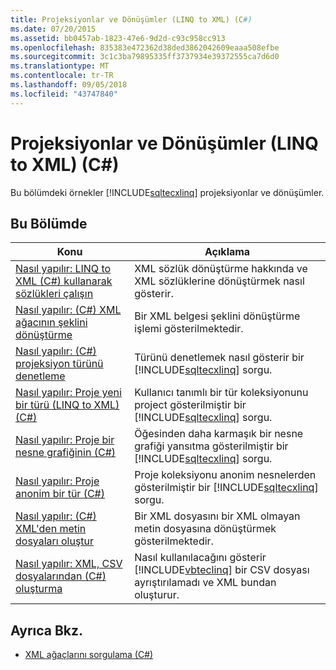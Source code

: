 ```yaml
---
title: Projeksiyonlar ve Dönüşümler (LINQ to XML) (C#)
ms.date: 07/20/2015
ms.assetid: bb0457ab-1823-47e6-9d2d-c93c958cc913
ms.openlocfilehash: 835383e472362d38ded3862042609eaaa508efbe
ms.sourcegitcommit: 3c1c3ba79895335ff3737934e39372555ca7d6d0
ms.translationtype: MT
ms.contentlocale: tr-TR
ms.lasthandoff: 09/05/2018
ms.locfileid: "43747840"
---
```

# <a name="projections-and-transformations-linq-to-xml-c"></a>Projeksiyonlar ve Dönüşümler (LINQ to XML) (C#)
Bu bölümdeki örnekler [!INCLUDE[sqltecxlinq](~/includes/sqltecxlinq-md.md)] projeksiyonlar ve dönüşümler.  
  
## <a name="in-this-section"></a>Bu Bölümde  
  
|Konu|Açıklama|  
|-----------|-----------------|  
|[Nasıl yapılır: LINQ to XML (C#) kullanarak sözlükleri çalışın](../../../../csharp/programming-guide/concepts/linq/how-to-work-with-dictionaries-using-linq-to-xml.md)|XML sözlük dönüştürme hakkında ve XML sözlüklerine dönüştürmek nasıl gösterir.|  
|[Nasıl yapılır: (C#) XML ağacının şeklini dönüştürme](../../../../csharp/programming-guide/concepts/linq/how-to-transform-the-shape-of-an-xml-tree.md)|Bir XML belgesi şeklini dönüştürme işlemi gösterilmektedir.|  
|[Nasıl yapılır: (C#) projeksiyon türünü denetleme](../../../../csharp/programming-guide/concepts/linq/how-to-control-the-type-of-a-projection.md)|Türünü denetlemek nasıl gösterir bir [!INCLUDE[sqltecxlinq](~/includes/sqltecxlinq-md.md)] sorgu.|  
|[Nasıl yapılır: Proje yeni bir türü (LINQ to XML) (C#)](../../../../csharp/programming-guide/concepts/linq/how-to-project-a-new-type-linq-to-xml.md)|Kullanıcı tanımlı bir tür koleksiyonunu project gösterilmiştir bir [!INCLUDE[sqltecxlinq](~/includes/sqltecxlinq-md.md)] sorgu.|  
|[Nasıl yapılır: Proje bir nesne grafiğinin (C#)](../../../../csharp/programming-guide/concepts/linq/how-to-project-an-object-graph.md)|Öğesinden daha karmaşık bir nesne grafiği yansıtma gösterilmiştir bir [!INCLUDE[sqltecxlinq](~/includes/sqltecxlinq-md.md)] sorgu.|  
|[Nasıl yapılır: Proje anonim bir tür (C#)](../../../../csharp/programming-guide/concepts/linq/how-to-project-an-anonymous-type.md)|Proje koleksiyonu anonim nesnelerden gösterilmiştir bir [!INCLUDE[sqltecxlinq](~/includes/sqltecxlinq-md.md)] sorgu.|  
|[Nasıl yapılır: (C#) XML'den metin dosyaları oluştur](../../../../csharp/programming-guide/concepts/linq/how-to-generate-text-files-from-xml.md)|Bir XML dosyasını bir XML olmayan metin dosyasına dönüştürmek gösterilmektedir.|  
|[Nasıl yapılır: XML, CSV dosyalarından (C#) oluşturma](../../../../csharp/programming-guide/concepts/linq/how-to-generate-xml-from-csv-files.md)|Nasıl kullanılacağını gösterir [!INCLUDE[vbteclinq](~/includes/vbteclinq-md.md)] bir CSV dosyası ayrıştırılamadı ve XML bundan oluşturur.|  
  
## <a name="see-also"></a>Ayrıca Bkz.

- [XML ağaçlarını sorgulama (C#)](../../../../csharp/programming-guide/concepts/linq/querying-xml-trees.md)
